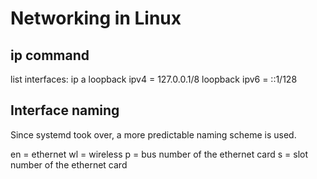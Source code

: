 # Networking in Linux

## ip command

list interfaces: ip a
loopback ipv4 = 127.0.0.1/8
loopback ipv6 = ::1/128

## Interface naming
Since systemd took over, a more predictable naming scheme is used.

en = ethernet
wl = wireless
p = bus number of the ethernet card
s = slot number of the ethernet card
